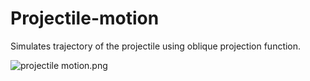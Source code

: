 # Projectile-motion
Simulates trajectory of the projectile using oblique projection function.

![projectile motion.png](https://raw.githubusercontent.com/jankulik/Projectile-motion/master/projectile%20motion.png)

